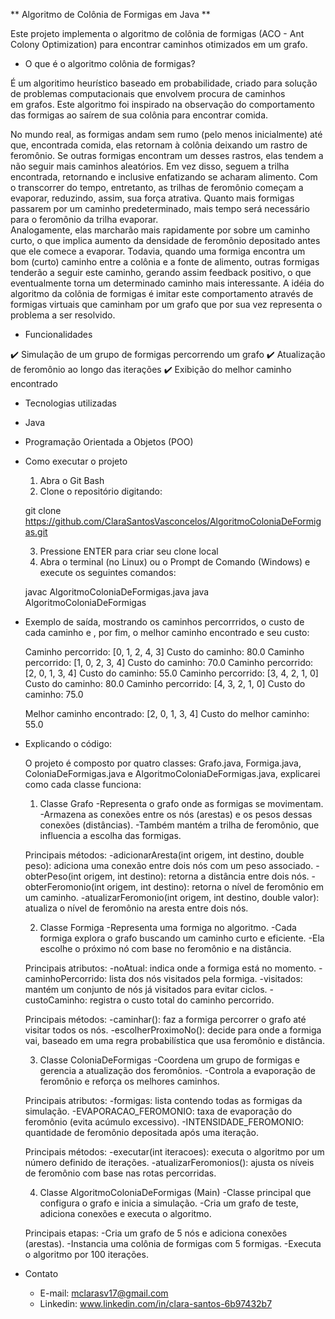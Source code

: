 ** Algoritmo de Colônia de Formigas em Java **

Este projeto implementa o algoritmo de colônia de formigas (ACO - Ant Colony Optimization) para encontrar caminhos otimizados em um grafo.

* O que é o algoritmo colônia de formigas?

É um algoritimo heurístico baseado em probabilidade, criado para solução de problemas computacionais que envolvem procura de caminhos em grafos.
Este algoritmo foi inspirado na observação do comportamento das formigas ao saírem de sua colônia para encontrar comida.

No mundo real, as formigas andam sem rumo (pelo menos inicialmente) até que, encontrada comida, elas retornam à colônia deixando um rastro de  feromônio. 
Se outras formigas encontram um desses rastros, elas tendem a não seguir mais caminhos aleatórios. Em vez disso, seguem a trilha encontrada, retornando e inclusive enfatizando se acharam alimento. 
Com o transcorrer do tempo, entretanto, as trilhas de feromônio começam a evaporar, reduzindo, assim, sua força atrativa. Quanto mais formigas passarem por um caminho predeterminado, mais tempo será necessário para o feromônio da trilha evaporar.  
Analogamente, elas marcharão mais rapidamente por sobre um caminho curto, o que implica aumento da densidade de feromônio depositado antes que ele comece a evaporar. 
Todavia, quando uma formiga encontra um bom (curto) caminho entre a colônia e a fonte de alimento, outras formigas tenderão a seguir este caminho, gerando assim feedback positivo, o que eventualmente torna um determinado caminho mais interessante. 
A idéia do algoritmo da colônia de formigas é imitar este comportamento através de formigas virtuais que caminham por um grafo que por sua vez representa o problema a ser resolvido.


* Funcionalidades

✔️ Simulação de um grupo de formigas percorrendo um grafo
✔️ Atualização de feromônio ao longo das iterações
✔️ Exibição do melhor caminho encontrado

* Tecnologias utilizadas

- Java

- Programação Orientada a Objetos (POO)

* Como executar o projeto

  1. Abra o Git Bash
  2. Clone o repositório digitando:

  git clone https://github.com/ClaraSantosVasconcelos/AlgoritmoColoniaDeFormigas.git

  3. Pressione ENTER para criar seu clone local
  4. Abra o terminal (no Linux) ou o Prompt de Comando (Windows) e execute os
  seguintes comandos:

  javac AlgoritmoColoniaDeFormigas.java
  java AlgoritmoColoniaDeFormigas

* Exemplo de saída, mostrando os caminhos percorrridos, o custo de cada caminho e , por fim, o melhor caminho encontrado e seu custo:
  
  Caminho percorrido: [0, 1, 2, 4, 3]
  Custo do caminho: 80.0
  Caminho percorrido: [1, 0, 2, 3, 4]
  Custo do caminho: 70.0
  Caminho percorrido: [2, 0, 1, 3, 4]
  Custo do caminho: 55.0
  Caminho percorrido: [3, 4, 2, 1, 0]
  Custo do caminho: 80.0
  Caminho percorrido: [4, 3, 2, 1, 0]
  Custo do caminho: 75.0
  
  Melhor caminho encontrado: [2, 0, 1, 3, 4]
  Custo do melhor caminho: 55.0

* Explicando o código:

  O projeto é composto por quatro classes: Grafo.java, Formiga.java, ColoniaDeFormigas.java e AlgoritmoColoniaDeFormigas.java, explicarei como cada classe funciona:
    1. Classe Grafo
    -Representa o grafo onde as formigas se movimentam.
    -Armazena as conexões entre os nós (arestas) e os pesos dessas conexões (distâncias).
    -Também mantém a trilha de feromônio, que influencia a escolha das formigas.

  Principais métodos:
    -adicionarAresta(int origem, int destino, double peso): adiciona uma conexão entre dois nós com um peso associado.
    -obterPeso(int origem, int destino): retorna a distância entre dois nós.
    -obterFeromonio(int origem, int destino): retorna o nível de feromônio em um caminho.
    -atualizarFeromonio(int origem, int destino, double valor): atualiza o nível de feromônio na aresta entre dois nós.

  2. Classe Formiga
    -Representa uma formiga no algoritmo.
    -Cada formiga explora o grafo buscando um caminho curto e eficiente.
    -Ela escolhe o próximo nó com base no feromônio e na distância.

  Principais atributos:
    -noAtual: indica onde a formiga está no momento.
    -caminhoPercorrido: lista dos nós visitados pela formiga.
    -visitados: mantém um conjunto de nós já visitados para evitar ciclos.
    -custoCaminho: registra o custo total do caminho percorrido.
  
  Principais métodos:
    -caminhar(): faz a formiga percorrer o grafo até visitar todos os nós.
    -escolherProximoNo(): decide para onde a formiga vai, baseado em uma regra probabilística que usa feromônio e distância.

  3. Classe ColoniaDeFormigas
    -Coordena um grupo de formigas e gerencia a atualização dos feromônios.
    -Controla a evaporação de feromônio e reforça os melhores caminhos.

  Principais atributos:
    -formigas: lista contendo todas as formigas da simulação.
    -EVAPORACAO_FEROMONIO: taxa de evaporação do feromônio (evita acúmulo excessivo).
    -INTENSIDADE_FEROMONIO: quantidade de feromônio depositada após uma iteração.

  Principais métodos:
    -executar(int iteracoes): executa o algoritmo por um número definido de iterações.
    -atualizarFeromonios(): ajusta os níveis de feromônio com base nas rotas percorridas.

  4. Classe AlgoritmoColoniaDeFormigas (Main)
    -Classe principal que configura o grafo e inicia a simulação.
    -Cria um grafo de teste, adiciona conexões e executa o algoritmo.

  Principais etapas:
    -Cria um grafo de 5 nós e adiciona conexões (arestas).
    -Instancia uma colônia de formigas com 5 formigas.
    -Executa o algoritmo por 100 iterações.

* Contato
  - E-mail: mclarasv17@gmail.com
  - Linkedin: www.linkedin.com/in/clara-santos-6b97432b7






  

